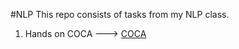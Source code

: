 #NLP
This repo consists of tasks from my NLP class.
1. Hands on COCA ---> [COCA](https://github.com/Fardeen4525/NLP/blob/master/COCA.pdf)
